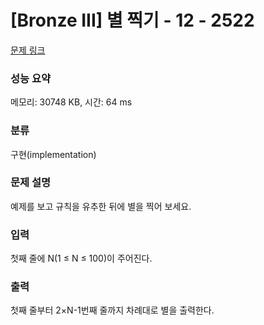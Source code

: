 # [Bronze III] 별 찍기 - 12 - 2522 

[문제 링크](https://www.acmicpc.net/problem/2522) 

### 성능 요약

메모리: 30748 KB, 시간: 64 ms

### 분류

구현(implementation)

### 문제 설명

<p style="user-select: auto;">예제를 보고 규칙을 유추한 뒤에 별을 찍어 보세요.</p>

### 입력 

 <p style="user-select: auto;"><span class="s1" style="user-select: auto;">첫째</span> <span class="s1" style="user-select: auto;">줄에</span> N(1 ≤ N ≤ 100)<span class="s1" style="user-select: auto;">이</span> <span class="s1" style="user-select: auto;">주어진다</span>.</p>

### 출력 

 <p style="user-select: auto;">첫째<span class="s1" style="user-select: auto;"> </span>줄부터<span class="s1" style="user-select: auto;"> 2×N-1</span>번째<span class="s1" style="user-select: auto;"> </span>줄까지<span class="s1" style="user-select: auto;"> </span>차례대로<span class="s1" style="user-select: auto;"> </span>별을<span class="s1" style="user-select: auto;"> </span>출력한다<span class="s1" style="user-select: auto;">.</span></p>

